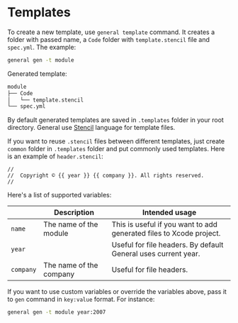 # Templates

To create a new template, use `general template` command. It creates a folder with passed name, a `Code` folder with `template.stencil` file and `spec.yml`. The example:

```bash
general gen -t module
```

Generated template:

```bash
module
├── Code
│   └── template.stencil
└── spec.yml
```

By default generated templates are saved in `.templates` folder in your root directory. General use [Stencil](https://stencil.fuller.li/en/latest) language for template files. 

If you want to reuse `.stencil` files between different templates, just create `common` folder in `.templates` folder and put commonly used templates. Here is an example of `header.stencil`:

```stencil
//
//  Copyright © {{ year }} {{ company }}. All rights reserved.
//
```

Here's a list of supported variables:

|           | Description             | Intended usage                                               |
| --------- | ----------------------- | ------------------------------------------------------------ |
| `name`    | The name of the module  | This is useful if you want to add generated files to Xcode project. |
| `year`    |                         | Useful for file headers. By default General uses current year. |
| `company` | The name of the company | Useful for file headers.                                     |

If you want to use custom variables or override the variables above, pass it to `gen` command in `key:value` format. For instance:

```bash
general gen -t module year:2007
```